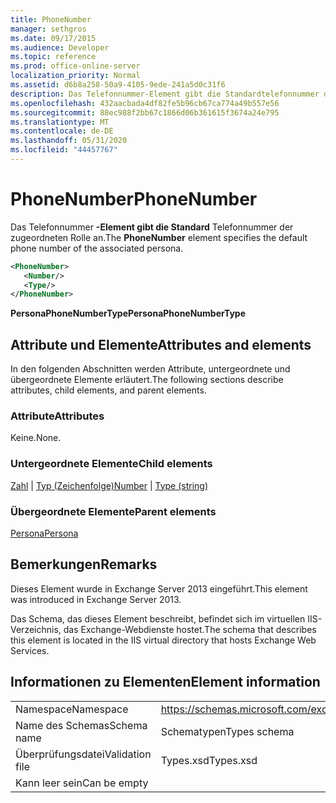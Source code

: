 ```yaml
---
title: PhoneNumber
manager: sethgros
ms.date: 09/17/2015
ms.audience: Developer
ms.topic: reference
ms.prod: office-online-server
localization_priority: Normal
ms.assetid: d6b8a258-50a9-4105-9ede-241a5d0c31f6
description: Das Telefonnummer-Element gibt die Standardtelefonnummer der zugeordneten Rolle an.
ms.openlocfilehash: 432aacbada4df82fe5b96cb67ca774a49b557e56
ms.sourcegitcommit: 88ec988f2bb67c1866d06b361615f3674a24e795
ms.translationtype: MT
ms.contentlocale: de-DE
ms.lasthandoff: 05/31/2020
ms.locfileid: "44457767"
---
```

# <a name="phonenumber"></a><span data-ttu-id="9558e-103">PhoneNumber</span><span class="sxs-lookup"><span data-stu-id="9558e-103">PhoneNumber</span></span>

<span data-ttu-id="9558e-104">Das Telefonnummer **-Element gibt die Standard** Telefonnummer der zugeordneten Rolle an.</span><span class="sxs-lookup"><span data-stu-id="9558e-104">The **PhoneNumber** element specifies the default phone number of the associated persona.</span></span> 
  
```XML
<PhoneNumber>
   <Number/>
   <Type/>
</PhoneNumber>
```

 <span data-ttu-id="9558e-105">**PersonaPhoneNumberType**</span><span class="sxs-lookup"><span data-stu-id="9558e-105">**PersonaPhoneNumberType**</span></span>
## <a name="attributes-and-elements"></a><span data-ttu-id="9558e-106">Attribute und Elemente</span><span class="sxs-lookup"><span data-stu-id="9558e-106">Attributes and elements</span></span>

<span data-ttu-id="9558e-107">In den folgenden Abschnitten werden Attribute, untergeordnete und übergeordnete Elemente erläutert.</span><span class="sxs-lookup"><span data-stu-id="9558e-107">The following sections describe attributes, child elements, and parent elements.</span></span>
  
### <a name="attributes"></a><span data-ttu-id="9558e-108">Attribute</span><span class="sxs-lookup"><span data-stu-id="9558e-108">Attributes</span></span>

<span data-ttu-id="9558e-109">Keine.</span><span class="sxs-lookup"><span data-stu-id="9558e-109">None.</span></span>
  
### <a name="child-elements"></a><span data-ttu-id="9558e-110">Untergeordnete Elemente</span><span class="sxs-lookup"><span data-stu-id="9558e-110">Child elements</span></span>

<span data-ttu-id="9558e-111">[Zahl](number.md)  |  [Typ (Zeichenfolge)](type-string.md)</span><span class="sxs-lookup"><span data-stu-id="9558e-111">[Number](number.md) | [Type (string)](type-string.md)</span></span>
  
### <a name="parent-elements"></a><span data-ttu-id="9558e-112">Übergeordnete Elemente</span><span class="sxs-lookup"><span data-stu-id="9558e-112">Parent elements</span></span>

[<span data-ttu-id="9558e-113">Persona</span><span class="sxs-lookup"><span data-stu-id="9558e-113">Persona</span></span>](persona.md)
  
## <a name="remarks"></a><span data-ttu-id="9558e-114">Bemerkungen</span><span class="sxs-lookup"><span data-stu-id="9558e-114">Remarks</span></span>

<span data-ttu-id="9558e-115">Dieses Element wurde in Exchange Server 2013 eingeführt.</span><span class="sxs-lookup"><span data-stu-id="9558e-115">This element was introduced in Exchange Server 2013.</span></span>
  
<span data-ttu-id="9558e-116">Das Schema, das dieses Element beschreibt, befindet sich im virtuellen IIS-Verzeichnis, das Exchange-Webdienste hostet.</span><span class="sxs-lookup"><span data-stu-id="9558e-116">The schema that describes this element is located in the IIS virtual directory that hosts Exchange Web Services.</span></span>
  
## <a name="element-information"></a><span data-ttu-id="9558e-117">Informationen zu Elementen</span><span class="sxs-lookup"><span data-stu-id="9558e-117">Element information</span></span>

|||
|:-----|:-----|
|<span data-ttu-id="9558e-118">Namespace</span><span class="sxs-lookup"><span data-stu-id="9558e-118">Namespace</span></span>  <br/> |https://schemas.microsoft.com/exchange/services/2006/types  <br/> |
|<span data-ttu-id="9558e-119">Name des Schemas</span><span class="sxs-lookup"><span data-stu-id="9558e-119">Schema name</span></span>  <br/> |<span data-ttu-id="9558e-120">Schematypen</span><span class="sxs-lookup"><span data-stu-id="9558e-120">Types schema</span></span>  <br/> |
|<span data-ttu-id="9558e-121">Überprüfungsdatei</span><span class="sxs-lookup"><span data-stu-id="9558e-121">Validation file</span></span>  <br/> |<span data-ttu-id="9558e-122">Types.xsd</span><span class="sxs-lookup"><span data-stu-id="9558e-122">Types.xsd</span></span>  <br/> |
|<span data-ttu-id="9558e-123">Kann leer sein</span><span class="sxs-lookup"><span data-stu-id="9558e-123">Can be empty</span></span>  <br/> ||
   

